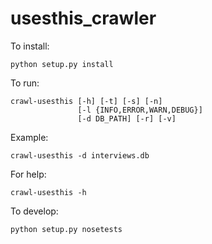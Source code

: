 # usesthis_crawler

To install:

    python setup.py install


To run:

    crawl-usesthis [-h] [-t] [-s] [-n]
                   [-l {INFO,ERROR,WARN,DEBUG}]
                   [-d DB_PATH] [-r] [-v]

Example:

    crawl-usesthis -d interviews.db


For help:

    crawl-usesthis -h


To develop:

    python setup.py nosetests